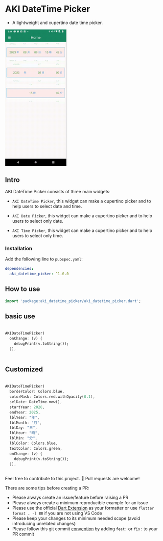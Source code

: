 # AKI DateTime Picker

* A lightweight and cupertino date time picker.

<img src="https://raw.githubusercontent.com/AKI-YU/file/main/screenshots/device-2023-08-09-154508.gif" alt="screenshot" width="200"/>

## Intro

AKI DateTime Picker consists of three main widgets:

- `AKI DateTime Picker`, this widget can make a cupertino picker and to help users to select date and time.

- `AKI Date Picker`, this widget can make a cupertino picker and to help users to select only date.

- `AKI Time Picker`, this widget can make a cupertino picker and to help users to select only time.

### Installation

Add the following line to `pubspec.yaml`:

```yaml
dependencies:
  aki_datetime_picker: ^1.0.0
```


## How to use

```dart
import 'package:aki_datetime_picker/aki_datetime_picker.dart';
```

## basic use

```dart

AKIDateTimePicker(
  onChange: (v) {
    debugPrint(v.toString());
  }),
                    
```

## Customized


```dart

AKIDateTimePicker(
  borderColor: Colors.blue,
  colorMask: Colors.red.withOpacity(0.1),
  selDate: DateTime.now(),
  startYear: 2020,
  endYear: 2025,
  lblYear: "年",
  lblMonth: "月",
  lblDay: "日",
  lblHour: "時",
  lblMin: "分",
  lblColor: Colors.blue,
  textColor: Colors.green,
  onChange: (v) {
    debugPrint(v.toString());
  }),
                    
```

Feel free to contribute to this project. 🍺 Pull requests are welcome!

There are some tips before creating a PR:

- Please always create an issue/feature before raising a PR
- Please always create a minimum reproducible example for an issue
- Please use the official [Dart Extension](https://marketplace.visualstudio.com/items?itemName=Dart-Code.dart-code) as your formatter or use `flutter format . -l 80` if you are not using VS Code
- Please keep your changes to its minimum needed scope (avoid introducing unrelated changes)
- Please follow this git commit [convention](https://www.conventionalcommits.org/en/v1.0.0-beta.2/) by adding `feat:` or `fix:` to your PR commit